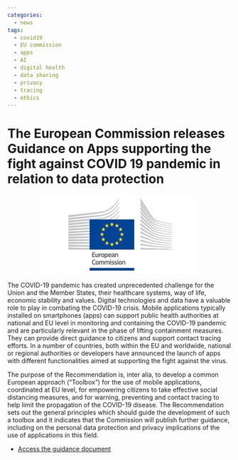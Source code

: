 ```yaml
---
categories:
  - news
tags:
  - covid19
  - EU commission
  - apps
  - AI
  - digital health
  - data sharing
  - privacy
  - tracing
  - ethics
---
```


# The European Commission releases Guidance on Apps supporting the fight against COVID 19 pandemic in relation to data protection

<p align="center"><a href="http://ec.europa.eu/info/sites/info/files/5_en_act_part1_v3.pdf"><img src="/assets/images/images_posts/logo_European_Commission.jpg"  width="70%"></a></p>

The COVID-19 pandemic has created unprecedented challenge for the Union and the Member States, their healthcare systems, way of life, economic stability and values. Digital technologies and data have a valuable role to play in combating the COVID-19 crisis. Mobile applications typically installed on smartphones (apps) can support public health authorities at national and EU level in monitoring and containing the COVID-19 pandemic and are particularly relevant in the phase of lifting containment measures. They can provide direct guidance to citizens and support contact tracing efforts. In a number of countries, both within the EU and worldwide, national or regional authorities or developers have announced the launch of apps with different functionalities aimed at supporting the fight against the virus.

The purpose of the Recommendation is, inter alia, to develop a
common European approach (“Toolbox”) for the use of mobile applications, coordinated at EU level, for empowering citizens to take effective social distancing measures, and for warning, preventing and contact tracing to help limit the propagation of the COVID-19 disease. The Recommendation sets out the general principles which should guide the development of such a toolbox and it indicates that the Commission will publish further guidance, including on the personal data protection and privacy implications of the use of applications in this field. 

* [Access the guidance document](http://ec.europa.eu/info/sites/info/files/5_en_act_part1_v3.pdf)
